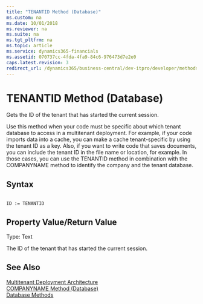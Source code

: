 ```yaml
---
title: "TENANTID Method (Database)"
ms.custom: na
ms.date: 10/01/2018
ms.reviewer: na
ms.suite: na
ms.tgt_pltfrm: na
ms.topic: article
ms.service: dynamics365-financials
ms.assetid: 070737cc-4fda-4fa9-84c6-976473d7e2e0
caps.latest.revision: 3
redirect_url: /dynamics365/business-central/dev-itpro/developer/methods-auto/al-method-reference
---
```


 

# TENANTID Method (Database)
Gets the ID of the tenant that has started the current session.  
  
 Use this method when your code must be specific about which tenant database to access in a multitenant deployment. For example, if your code imports data into a cache, you can make a cache tenant-specific by using the tenant ID as a key. Also, if you want to write code that saves documents, you can include the tenant ID in the file name or location, for example. In those cases, you can use the TENANTID method in combination with the COMPANYNAME method to identify the company and the tenant database.  
  
## Syntax  
  
```  
  
ID := TENANTID  
```  
  
## Property Value/Return Value  
 Type: Text  
  
 The ID of the tenant that has started the current session.  
  
## See Also  
 [Multitenant Deployment Architecture](../../deployment/Multitenant-Deployment-Architecture.md)   
 [COMPANYNAME Method \(Database\)](devenv-COMPANYNAME-Method-Database.md)   
 [Database Methods](devenv-database-methods.md)